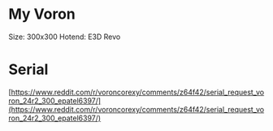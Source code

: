 # My Voron

Size: 300x300
Hotend: E3D Revo

# Serial

[https://www.reddit.com/r/voroncorexy/comments/z64f42/serial_request_voron_24r2_300_epatel6397/](https://www.reddit.com/r/voroncorexy/comments/z64f42/serial_request_voron_24r2_300_epatel6397/)
